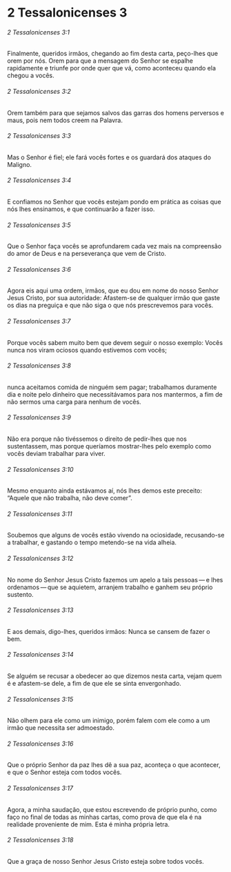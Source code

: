 # 2 Tessalonicenses 3

###### 2 Tessalonicenses 3:1

Finalmente, queridos irmãos, chegando ao fim desta carta, peço-lhes que orem por nós. Orem para que a mensagem do Senhor se espalhe rapidamente e triunfe por onde quer que vá, como aconteceu quando ela chegou a vocês.

###### 2 Tessalonicenses 3:2

Orem também para que sejamos salvos das garras dos homens perversos e maus, pois nem todos creem na Palavra.

###### 2 Tessalonicenses 3:3

Mas o Senhor é fiel; ele fará vocês fortes e os guardará dos ataques do Maligno.

###### 2 Tessalonicenses 3:4

E confiamos no Senhor que vocês estejam pondo em prática as coisas que nós lhes ensinamos, e que continuarão a fazer isso.

###### 2 Tessalonicenses 3:5

Que o Senhor faça vocês se aprofundarem cada vez mais na compreensão do amor de Deus e na perseverança que vem de Cristo.

###### 2 Tessalonicenses 3:6

Agora eis aqui uma ordem, irmãos, que eu dou em nome do nosso Senhor Jesus Cristo, por sua autoridade: Afastem-se de qualquer irmão que gaste os dias na preguiça e que não siga o que nós prescrevemos para vocês.

###### 2 Tessalonicenses 3:7

Porque vocês sabem muito bem que devem seguir o nosso exemplo: Vocês nunca nos viram ociosos quando estivemos com vocês;

###### 2 Tessalonicenses 3:8

nunca aceitamos comida de ninguém sem pagar; trabalhamos duramente dia e noite pelo dinheiro que necessitávamos para nos mantermos, a fim de não sermos uma carga para nenhum de vocês.

###### 2 Tessalonicenses 3:9

Não era porque não tivéssemos o direito de pedir-lhes que nos sustentassem, mas porque queríamos mostrar-lhes pelo exemplo como vocês deviam trabalhar para viver.

###### 2 Tessalonicenses 3:10

Mesmo enquanto ainda estávamos aí, nós lhes demos este preceito: “Aquele que não trabalha, não deve comer”.

###### 2 Tessalonicenses 3:11

Soubemos que alguns de vocês estão vivendo na ociosidade, recusando-se a trabalhar, e gastando o tempo metendo-se na vida alheia.

###### 2 Tessalonicenses 3:12

No nome do Senhor Jesus Cristo fazemos um apelo a tais pessoas — e lhes ordenamos — que se aquietem, arranjem trabalho e ganhem seu próprio sustento.

###### 2 Tessalonicenses 3:13

E aos demais, digo-lhes, queridos irmãos: Nunca se cansem de fazer o bem.

###### 2 Tessalonicenses 3:14

Se alguém se recusar a obedecer ao que dizemos nesta carta, vejam quem é e afastem-se dele, a fim de que ele se sinta envergonhado.

###### 2 Tessalonicenses 3:15

Não olhem para ele como um inimigo, porém falem com ele como a um irmão que necessita ser admoestado.

###### 2 Tessalonicenses 3:16

Que o próprio Senhor da paz lhes dê a sua paz, aconteça o que acontecer, e que o Senhor esteja com todos vocês.

###### 2 Tessalonicenses 3:17

Agora, a minha saudação, que estou escrevendo de próprio punho, como faço no final de todas as minhas cartas, como prova de que ela é na realidade proveniente de mim. Esta é minha própria letra.

###### 2 Tessalonicenses 3:18

Que a graça de nosso Senhor Jesus Cristo esteja sobre todos vocês.

